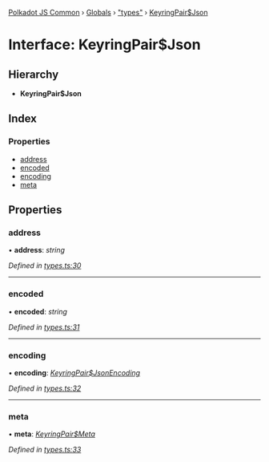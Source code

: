 [Polkadot JS Common](../README.md) › [Globals](../globals.md) › ["types"](../modules/_types_.md) › [KeyringPair$Json](_types_.keyringpair_json.md)

# Interface: KeyringPair$Json

## Hierarchy

* **KeyringPair$Json**

## Index

### Properties

* [address](_types_.keyringpair_json.md#address)
* [encoded](_types_.keyringpair_json.md#encoded)
* [encoding](_types_.keyringpair_json.md#encoding)
* [meta](_types_.keyringpair_json.md#meta)

## Properties

###  address

• **address**: *string*

*Defined in [types.ts:30](https://github.com/polkadot-js/common/blob/69279f1b/packages/keyring/src/types.ts#L30)*

___

###  encoded

• **encoded**: *string*

*Defined in [types.ts:31](https://github.com/polkadot-js/common/blob/69279f1b/packages/keyring/src/types.ts#L31)*

___

###  encoding

• **encoding**: *[KeyringPair$JsonEncoding](_types_.keyringpair_jsonencoding.md)*

*Defined in [types.ts:32](https://github.com/polkadot-js/common/blob/69279f1b/packages/keyring/src/types.ts#L32)*

___

###  meta

• **meta**: *[KeyringPair$Meta](_types_.keyringpair_meta.md)*

*Defined in [types.ts:33](https://github.com/polkadot-js/common/blob/69279f1b/packages/keyring/src/types.ts#L33)*
